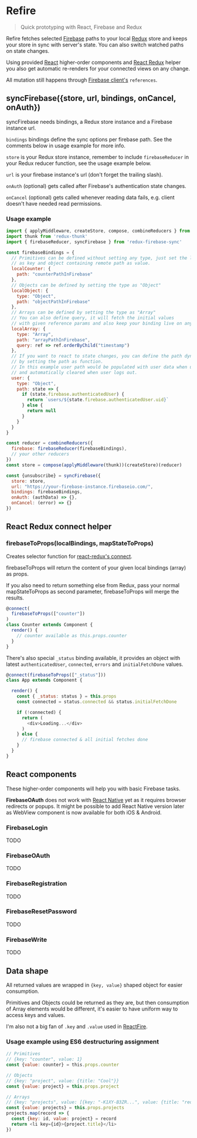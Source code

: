 # Refire

> Quick prototyping with React, Firebase and Redux

Refire fetches selected [Firebase](https://www.firebase.com/) paths to your local [Redux](http://redux.js.org/) store and keeps your store in sync with server's state. You can also switch watched paths on state changes.

Using provided [React](https://facebook.github.io/react/) higher-order components and [React Redux](https://github.com/rackt/react-redux) helper you also get automatic re-renders for your connected views on any change.

All mutation still happens through [Firebase client's](https://www.firebase.com/docs/web/api/firebase) `references`.

## syncFirebase({store, url, bindings, onCancel, onAuth})

syncFirebase needs bindings, a Redux store instance and a Firebase instance url.

`bindings` bindings define the sync options per firebase path. See the comments below in usage example for more info.

`store` is your Redux store instance, remember to include `firebaseReducer` in your Redux reducer function, see the usage example below.

`url` is your firebase instance's url (don't forget the trailing slash).

`onAuth` (optional) gets called after Firebase's authentication state changes.

`onCancel` (optional) gets called whenever reading data fails, e.g. client doesn't have needed read permissions.

### Usage example
```javascript
import { applyMiddleware, createStore, compose, combineReducers } from 'redux'
import thunk from 'redux-thunk'
import { firebaseReducer, syncFirebase } from 'redux-firebase-sync'

const firebaseBindings = {
  // Primitives can be defined without setting any type, just set the local sync path
  // as key and object containing remote path as value.
  localCounter: {
    path: "counterPathInFirebase"
  },
  // Objects can be defined by setting the type as "Object"
  localObject: {
    type: "Object",
    path: "objectPathInFirebase"
  },
  // Arrays can be defined by setting the type as "Array"
  // You can also define query, it will fetch the initial values
  // with given reference params and also keep your binding live on any changes
  localArray: {
    type: "Array",
    path: "arrayPathInFirebase",
    query: ref => ref.orderByChild("timestamp")
  },
  // If you want to react to state changes, you can define the path dynamically
  // by setting the path as function.
  // In this example user path would be populated with user data when user logs in
  // and automatically cleared when user logs out.
  user: {
    type: "Object",
    path: state => {
      if (state.firebase.authenticatedUser) {
        return `users/${state.firebase.authenticatedUser.uid}`
      } else {
        return null
      }
    }
  }
}

const reducer = combineReducers({
  firebase: firebaseReducer(firebaseBindings),
  // your other reducers
})
const store = compose(applyMiddleware(thunk))(createStore)(reducer)

const {unsubscribe} = syncFirebase({
  store: store,
  url: "https://your-firebase-instance.firebaseio.com/",
  bindings: firebaseBindings,
  onAuth: (authData) => {},
  onCancel: (error) => {}
})
```

## React Redux connect helper

### firebaseToProps(localBindings, mapStateToProps)

Creates selector function for [react-redux's connect](https://github.com/rackt/react-redux/blob/master/docs/api.md#connectmapstatetoprops-mapdispatchtoprops-mergeprops-options).

firebaseToProps will return the content of your given local bindings (array) as props.

If you also need to return something else from Redux, pass your normal mapStateToProps as second parameter, firebaseToProps will merge the results.

```javascript
@connect(
  firebaseToProps(["counter"])
)
class Counter extends Component {
  render() {
    // counter available as this.props.counter
  }
}
```

There's also special `_status` binding available, it provides an object with latest `authenticatedUser`, `connected`, `errors` and `initialFetchDone` values.

```javascript
@connect(firebaseToProps(["_status"]))
class App extends Component {

  render() {
    const { _status: status } = this.props
    const connected = status.connected && status.initialFetchDone

    if (!connected) {
      return (
        <div>Loading...</div>
      )
    } else {
      // firebase connected & all initial fetches done
    }
  }
}
```

## React components

These higher-order components will help you with basic Firebase tasks.

**FirebaseOAuth** does not work with [React Native](https://facebook.github.io/react-native/) yet as it requires browser redirects or popups. It might be possible to add React Native version later as WebView component is now available for both iOS & Android.

### FirebaseLogin

TODO

### FirebaseOAuth

TODO

### FirebaseRegistration

TODO

### FirebaseResetPassword

TODO

### FirebaseWrite

TODO


## Data shape

All returned values are wrapped in `{key, value}` shaped object for easier consumption.

Primitives and Objects could be returned as they are, but then consumption of Array elements would be different, it's easier to have uniform way to access keys and values.

I'm also not a big fan of `.key` and `.value` used in [ReactFire](https://github.com/firebase/reactfire).

### Usage example using ES6 destructuring assignment
```javascript
// Primitives
// {key: "counter", value: 1}
const {value: counter} = this.props.counter

// Objects
// {key: "project", value: {title: "Cool"}}
const {value: project} = this.props.project

// Arrays
// {key: "projects", value: [{key: "-K1XY-B3ZR...", value: {title: "redux-firebase-sync"}}]}
const {value: projects} = this.props.projects
projects.map(record => {
  const {key: id, value: project} = record
  return <li key={id}>{project.title}</li>
})
```

